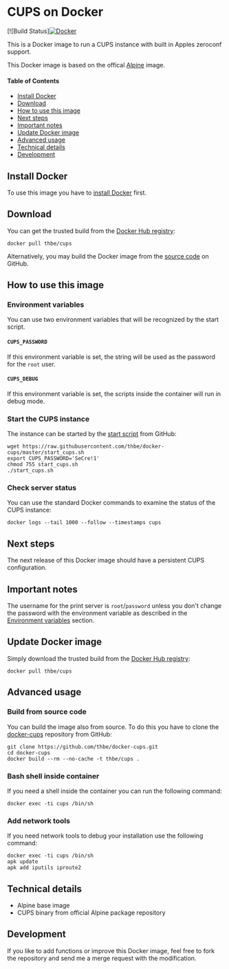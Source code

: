 # CUPS on Docker

[![Build Status][![Docker](https://github.com/jelliuk/alpine-docker-cups/actions/workflows/docker-publish.yml/badge.svg)](https://github.com/jelliuk/alpine-docker-cups/actions/workflows/docker-publish.yml)

This is a Docker image to run a CUPS instance with built in Apples zeroconf support.

This Docker image is based on the offical [Alpine](https://hub.docker.com/r/_/alpine/) image.

#### Table of Contents

- [Install Docker](https://github.com/thbe/docker-cups#install-docker)
- [Download](https://github.com/thbe/docker-cups#download)
- [How to use this image](https://github.com/thbe/docker-cups#how-to-use-this-image)
- [Next steps](https://github.com/thbe/docker-cups#next-steps)
- [Important notes](https://github.com/thbe/docker-cups#important-notes)
- [Update Docker image](https://github.com/thbe/docker-cups#update-docker-image)
- [Advanced usage](https://github.com/thbe/docker-cups#advanced-usage)
- [Technical details](https://github.com/thbe/docker-cups#technical-details)
- [Development](https://github.com/thbe/docker-cups#development)

## Install Docker

To use this image you have to [install Docker](https://docs.docker.com/engine/installation/) first.

## Download

You can get the trusted build from the [Docker Hub registry](https://hub.docker.com/r/thbe/cups/):

```
docker pull thbe/cups
```

Alternatively, you may build the Docker image from the
[source code](https://github.com/thbe/docker-cups#build-from-source-code) on GitHub.

## How to use this image

### Environment variables

You can use two environment variables that will be recognized by the start script.

#### `CUPS_PASSWORD`

If this environment variable is set, the string will be used as the password for the `root` user.

#### `CUPS_DEBUG`

If this environment variable is set, the scripts inside the container will run in debug mode.

### Start the CUPS instance

The instance can be started by the [start script](https://raw.githubusercontent.com/thbe/docker-cups/master/start_cups.sh)
from GitHub:

```
wget https://raw.githubusercontent.com/thbe/docker-cups/master/start_cups.sh
export CUPS_PASSWORD='SeCre!1'
chmod 755 start_cups.sh
./start_cups.sh
```

### Check server status

You can use the standard Docker commands to examine the status of the CUPS instance:

```
docker logs --tail 1000 --follow --timestamps cups
```

## Next steps

The next release of this Docker image should have a persistent CUPS configuration.

## Important notes

The username for the print server is `root`/`password` unless you don't change the password with the environment
variable as described in the [Environment variables](https://github.com/thbe/docker-cups#how-to-use-this-image)
section.

## Update Docker image

Simply download the trusted build from the [Docker Hub registry](https://hub.docker.com/r/thbe/cups/):

```
docker pull thbe/cups
```

## Advanced usage

### Build from source code

You can build the image also from source. To do this you have to clone the
[docker-cups](https://github.com/thbe/docker-cups) repository from GitHub:

```
git clone https://github.com/thbe/docker-cups.git
cd docker-cups
docker build --rm --no-cache -t thbe/cups .
```

### Bash shell inside container

If you need a shell inside the container you can run the following command:

```
docker exec -ti cups /bin/sh
```

### Add network tools ###

If you need network tools to debug your installation use the following command:

```
docker exec -ti cups /bin/sh
apk update
apk add iputils iproute2
```

## Technical details

- Alpine base image
- CUPS binary from official Alpine package repository

## Development

If you like to add functions or improve this Docker image, feel free to fork the repository and send me a merge request with the modification.
